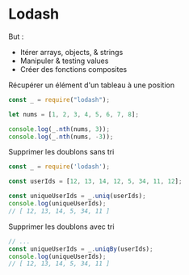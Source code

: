 # Lodash

But : 
- Itérer arrays, objects, & strings
- Manipuler & testing values
- Créer des fonctions composites

Récupérer un élément d'un tableau à une position
```js
const _ = require("lodash");

let nums = [1, 2, 3, 4, 5, 6, 7, 8];

console.log(_.nth(nums, 3));
console.log(_.nth(nums, -3));
```

Supprimer les doublons sans tri

```js
const _ = require('lodash');

const userIds = [12, 13, 14, 12, 5, 34, 11, 12];

const uniqueUserIds = _.uniq(userIds);
console.log(uniqueUserIds);
// [ 12, 13, 14, 5, 34, 11 ]
```

Supprimer les doublons avec tri

```js
// ...
const uniqueUserIds = _.uniqBy(userIds);
console.log(uniqueUserIds);
// [ 12, 13, 14, 5, 34, 11 ]
```